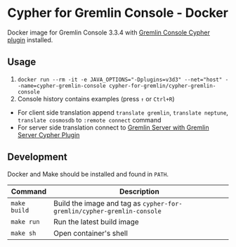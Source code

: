 # Cypher for Gremlin Console - Docker

Docker image for Gremlin Console 3.3.4 with [Gremlin Console Cypher plugin](../../tinkerpop/cypher-gremlin-console-plugin) installed.

## Usage

1. `docker run --rm -it -e JAVA_OPTIONS="-Dplugins=v3d3" --net="host" --name=cypher-gremlin-console cypher-for-gremlin/cypher-gremlin-console`
2. Console history contains examples (press `↑` or `Ctrl+R`)
  - For client side translation append `translate gremlin`, `translate neptune`, `translate cosmosdb` to `:remote connect` command 
  - For server side translation connect to [Gremlin Server with Gremlin Server Cypher Plugin](../cypher-gremlin-server) 

## Development

Docker and Make should be installed and found in `PATH`.

Command | Description
------- | -----------
`make build`  | Build the image and tag as `cypher-for-gremlin/cypher-gremlin-console`
`make run`    | Run the latest build image
`make sh`     | Open container's shell
